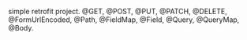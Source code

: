 simple retrofit project.
@GET, 
@POST, 
@PUT, 
@PATCH, 
@DELETE, 
@FormUrlEncoded, 
@Path, @FieldMap, @Field, @Query, @QueryMap, @Body.
